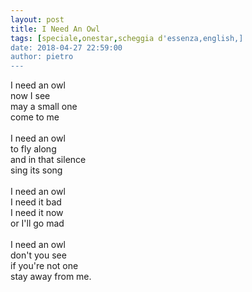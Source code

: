 ```yaml
---
layout: post
title: I Need An Owl
tags: [speciale,onestar,scheggia d'essenza,english,]
date: 2018-04-27 22:59:00
author: pietro
---
```

I need an owl<br/>now I see<br/>may a small one<br/>come to me<br/><br/>I need an owl<br/>to fly along<br/>and in that silence<br/>sing its song<br/><br/>I need an owl<br/>I need it bad<br/>I need it now<br/>or I'll go mad<br/><br/>I need an owl<br/>don't you see<br/>if you're not one<br/>stay away from me.
